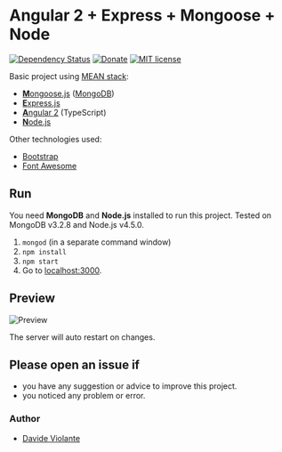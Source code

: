 # Angular 2 + Express + Mongoose + Node

[![Dependency Status](https://david-dm.org/DavideViolante/Angular2-Express-Mongoose.svg)](https://david-dm.org/DavideViolante/Angular2-Express-Mongoose) [![Donate](https://img.shields.io/badge/paypal-donate-179BD7.svg)](https://www.paypal.com/cgi-bin/webscr?cmd=_s-xclick&hosted_button_id=M3EYKSBP7755A) [![MIT license](http://img.shields.io/badge/license-MIT-brightgreen.svg)](http://opensource.org/licenses/MIT)

Basic project using [MEAN stack](https://en.wikipedia.org/wiki/MEAN_(software_bundle)):
* [**M**ongoose.js](http://www.mongoosejs.com) ([MongoDB](http://www.mongodb.com))
* [**E**xpress.js](http://expressjs.com)
* [**A**ngular 2](https://angular.io) (TypeScript)
* [**N**ode.js](https://nodejs.org)

Other technologies used:
* [Bootstrap](http://www.getbootstrap.com)
* [Font Awesome](http://fontawesome.io)

## Run
You need **MongoDB** and **Node.js** installed to run this project. Tested on MongoDB v3.2.8 and Node.js v4.5.0.

1. `mongod` (in a separate command window)
2. `npm install`
3. `npm start`
4. Go to [localhost:3000](http://localhost:3000).

## Preview
![Preview](https://raw.githubusercontent.com/DavideViolante/Angular2-Express-Mongoose/master/demo.gif "Preview")

The server will auto restart on changes.

## Please open an issue if
* you have any suggestion or advice to improve this project.
* you noticed any problem or error.

### Author
* [Davide Violante](https://github.com/DavideViolante)
